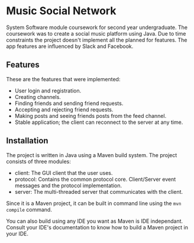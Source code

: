 # Music Social Network

System Software module coursework for second year undergraduate. The coursework was to create a social music platform using Java. Due to time constraints the project doesn't implement all the planned for features. The app features are influenced by Slack and Facebook.

## Features
These are the features that were implemented:
* User login and registration.
* Creating channels.
* Finding friends and sending friend requests.
* Accepting and rejecting friend requests.
* Making posts and seeing friends posts from the feed channel.
* Stable application; the client can reconnect to the server at any time.

## Installation

The project is written in Java using a Maven build system. The project consists of three modules:
* client: The GUI client that the user uses.
* protocol: Contains the common protocol core. Client/Server event messages and the protocol implementation.
* server: The multi-threaded server that communicates with the client.

Since it is a Maven project, it can be built in command line using the ```mvn compile``` command.

You can also build using any IDE you want as Maven is IDE independant. Consult your IDE's documentation to know how to build a Maven project in your IDE.
